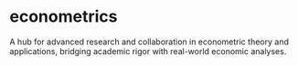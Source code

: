 # econometrics
A hub for advanced research and collaboration in econometric theory and applications, bridging academic rigor with real-world economic analyses.
